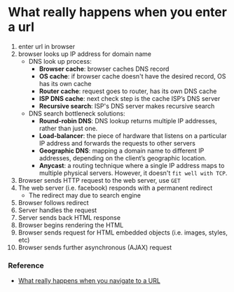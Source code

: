 # What really happens when you enter a url

1. enter url in browser
2. browser looks up IP address for domain name
    - DNS look up process:
        - **Browser cache**: browser caches DNS record
        - **OS cache**: if browser cache doesn't have the desired record, OS has its own cache
        - **Router cache**: request goes to router, has its own DNS cache
        - **ISP DNS cache**: next check step is the cache ISP’s DNS server
        - **Recursive search**: ISP's DNS server makes recursive search
    - DNS search bottleneck solutions:
        - **Round-robin DNS**: DNS lookup returns multiple IP addresses, rather than just one.
        - **Load-balancer**: the piece of hardware that listens on a particular IP address and forwards the requests to other servers
        - **Geographic DNS**: mapping a domain name to different IP addresses, depending on the client’s geographic location.
        - **Anycast**: a routing technique where a single IP address maps to multiple physical servers. However, it doesn't `fit well with TCP`.
3. Browser sends HTTP request to the web server, use `GET`
4. The web server (i.e. facebook) responds with a permanent redirect
    - The redirect may due to search engine
5. Browser follows redirect
6. Server handles the request
7. Server sends back HTML response
8. Browser begins rendering the HTML
9. Browser sends request for HTML embedded objects (i.e. images, styles, etc)
10. Browser sends further asynchronous (AJAX) request

### Reference

- [What really happens when you navigate to a URL](http://igoro.com/archive/what-really-happens-when-you-navigate-to-a-url/comment-page-3/)
